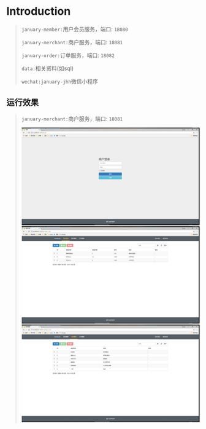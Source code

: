 # Introduction

> `january-member:`用户会员服务，端口: `18080`
>
> `january-merchant:`商户服务，端口: `18081`
>
> `january-order:`订单服务，端口: `18082`
>
> `data:`相关资料(如sql)
>
> `wechat:january-jhh`微信小程序
> 

## 运行效果

> `january-merchant:`商户服务，端口: `18081`
>
> ![](data/img/20180831222832.png)
> ![](data/img/20180831222857.png)
> ![](data/img/20180831222912.png)